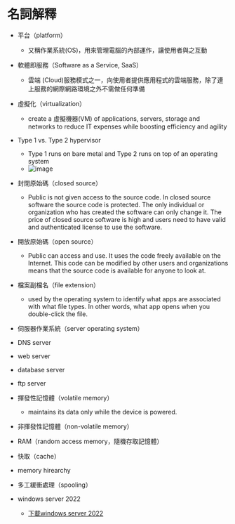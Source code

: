 # 名詞解釋
- 平台（platform）
   - 又稱作業系統(OS)，用來管理電腦的內部運作，讓使用者與之互動
- 軟體即服務（Software as a Service, SaaS）
   - 雲端 (Cloud)服務模式之一，向使用者提供應用程式的雲端服務，除了連上服務的網際網路環境之外不需做任何準備
- 虛擬化（virtualization）
   - create a 虛擬機器(VM) of applications, servers, storage and networks to reduce IT expenses while boosting efficiency and agility
- Type 1 vs. Type 2 hypervisor
   - Type 1 runs on bare metal and Type 2 runs on top of an operating system
   - ![image](https://user-images.githubusercontent.com/91240048/198891063-4905ec27-8364-4b69-a654-d572658d1532.png)
- 封閉原始碼（closed source）
   - Public is not given access to the source code. In closed source software the source code is protected. The only individual or organization who has created the software can only change it. The price of closed source software is high and users need to have valid and authenticated license to use the software.
- 開放原始碼（open source）
   - Public can access and use. It uses the code freely available on the Internet. This code can be modified by other users and organizations means that the source code is available for anyone to look at.
- 檔案副檔名（file extension）
   - used by the operating system to identify what apps are associated with what file types. In other words, what app opens when you double-click the file. 
- 伺服器作業系統（server operating system） 
- DNS server
- web server
- database server
- ftp server
- 揮發性記憶體（volatile memory）
   -  maintains its data only while the device is powered.
- 非揮發性記憶體（non-volatile memory）
- RAM（random access memory，隨機存取記憶體）
- 快取（cache）
- memory hirearchy
- 多工緩衝處理（spooling）


- windows server 2022
   - [下載windows server 2022](https://www.microsoft.com/en-us/evalcenter/evaluate-windows-server-2022)
